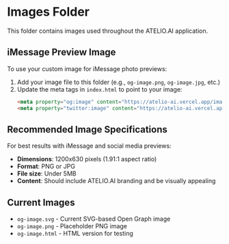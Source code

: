 # Images Folder

This folder contains images used throughout the ATELIO.AI application.

## iMessage Preview Image

To use your custom image for iMessage photo previews:

1. Add your image file to this folder (e.g., `og-image.png`, `og-image.jpg`, etc.)
2. Update the meta tags in `index.html` to point to your image:
   ```html
   <meta property="og:image" content="https://atelio-ai.vercel.app/images/your-image-name.png">
   <meta property="twitter:image" content="https://atelio-ai.vercel.app/images/your-image-name.png">
   ```

## Recommended Image Specifications

For best results with iMessage and social media previews:
- **Dimensions**: 1200x630 pixels (1.91:1 aspect ratio)
- **Format**: PNG or JPG
- **File size**: Under 5MB
- **Content**: Should include ATELIO.AI branding and be visually appealing

## Current Images

- `og-image.svg` - Current SVG-based Open Graph image
- `og-image.png` - Placeholder PNG image
- `og-image.html` - HTML version for testing

